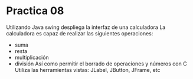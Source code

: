 # Practica 08

Utilizando Java swing despliega la interfaz de una calculadora
La calculadora es capaz de realizar las siguientes operaciones:
* suma
* resta
* multiplicación
* división
Así como permitir el borrado de operaciones y números con C
Utiliza las herramientas vistas: JLabel, JButton, JFrame, etc
